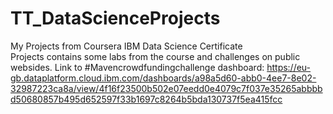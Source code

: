 # TT_DataScienceProjects
My Projects from Coursera IBM Data Science Certificate <br>
Projects contains some labs from the course and challenges on public websides.
Link to #Mavencrowdfundingchallenge dashboard:
https://eu-gb.dataplatform.cloud.ibm.com/dashboards/a98a5d60-abb0-4ee7-8e02-32987223ca8a/view/4f16f23500b502e07eedd0e4079c7f037e35265abbbbd50680857b495d652597f33b1697c8264b5bda130737f5ea415fcc
